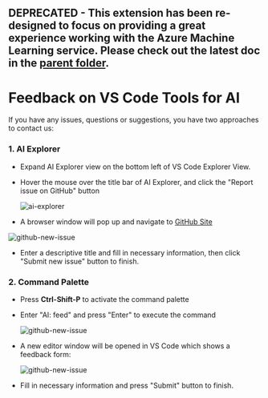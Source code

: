 ## DEPRECATED - This extension has been re-designed to focus on providing a great experience working with the Azure Machine Learning service. Please check out the latest doc in the [parent folder](..).
# Feedback on VS Code Tools for AI
If you have any issues, questions or suggestions, you have two approaches to contact us:

### 1. AI Explorer

- Expand AI Explorer view on the bottom left of VS Code Explorer View.
- Hover the mouse over the title bar of AI Explorer, and click the "Report issue on GitHub" button

  ![ai-explorer](/docs/media/feedback/ai-explorer.png)

-  A browser window will pop up and navigate to [GitHub Site](https://github.com/Microsoft/vscode-tools-for-ai/issues/new)

  ![github-new-issue](/docs/media/feedback/github-new-issue.png)

- Enter a descriptive title and fill in necessary information, then click "Submit new issue" button to finish.

### 2. Command Palette

- Press **Ctrl-Shift-P** to activate the command palette
- Enter "AI: feed" and press "Enter" to execute the command

  ![github-new-issue](/docs/media/feedback/command-ai-feed.png)

- A new editor window will be opened in VS Code which shows a feedback form:

  ![github-new-issue](/docs/media/feedback/ai-feedback-form.png)

- Fill in necessary information and press "Submit" button to finish.